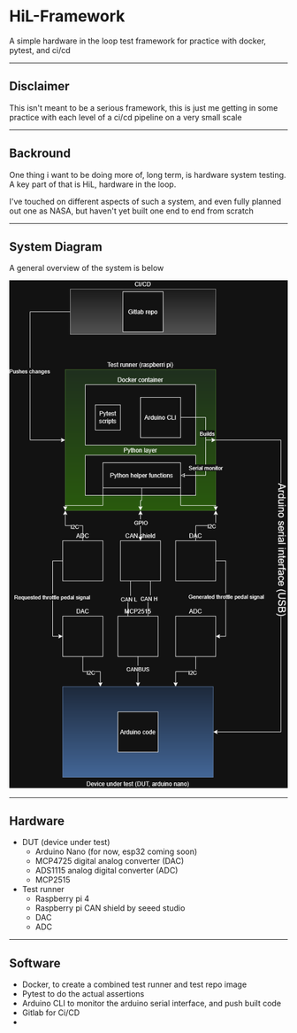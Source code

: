 # HiL-Framework
A simple hardware in the loop test framework for practice with docker, pytest, and ci/cd


---

## Disclaimer

This isn't meant to be a serious framework, this is just me getting in some practice with each level of a ci/cd pipeline on a very small scale

---

## Backround

One thing i want to be doing more of, long term, is hardware system testing. A key part of that is HiL, hardware in the loop.

I've touched on different aspects of such a system, and even fully planned out one as NASA, but haven't yet built one end to end from scratch


---

## System Diagram

A general overview of the system is below
<p align="left">
  <img src="docs/images/HiL framework project.drawio.png?raw=true">
</p>

---

## Hardware

- DUT (device under test)
  -   Arduino Nano (for now, esp32 coming soon)
  -   MCP4725 digital analog converter (DAC)
  -   ADS1115 analog digital converter (ADC)
  -   MCP2515
- Test runner
  -   Raspberry pi 4
  -   Raspberry pi CAN shield by seeed studio
  -   DAC
  -   ADC

---

## Software

- Docker, to create a combined test runner and test repo image
- Pytest to do the actual assertions
- Arduino CLI to monitor the arduino serial interface, and push built code
- Gitlab for Ci/CD
- 
